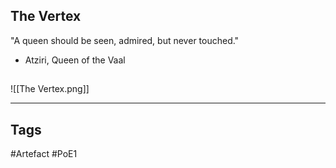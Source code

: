 ## The Vertex
"A queen should be seen, admired, but never touched."
- Atziri, Queen of the Vaal
##
![[The Vertex.png]]

---
## Tags
#Artefact
#PoE1